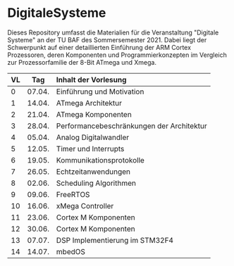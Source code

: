 # DigitaleSysteme

Dieses Repository umfasst die Materialien für die Veranstaltung "Digitale
Systeme" an der TU BAF des Sommersemester 2021. Dabei liegt der Schwerpunkt
auf einer detaillierten Einführung der ARM Cortex Prozessoren, deren Komponenten
und Programmierkonzepten im Vergleich zur Prozessorfamilie der 8-Bit ATmega und Xmega.

| VL  | Tag    | Inhalt der Vorlesung                      |
| --- | ------ |:----------------------------------------- |
| 0   | 07.04. | Einführung und Motivation                 |
| 1   | 14.04. | ATmega Architektur                        |
| 2   | 21.04. | ATmega Komponenten                        |
| 3   | 28.04. | Performancebeschränkungen der Architektur |
| 4   | 05.04. | Analog Digitalwandler                     |
| 5   | 12.05. | Timer und Interrupts                      |
| 6   | 19.05. | Kommunikationsprotokolle                  |
| 7   | 26.05. | Echtzeitanwendungen                       |
| 8   | 02.06. | Scheduling Algorithmen                    |
| 9   | 09.06. | FreeRTOS                                  |
| 10  | 16.06. | xMega Controller                          |
| 11  | 23.06. | Cortex M Komponenten                      |
| 12  | 30.06. | Cortex M Komponenten                      |
| 13  | 07.07. | DSP Implementierung im STM32F4            |
| 14  | 14.07. | mbedOS                                    |
